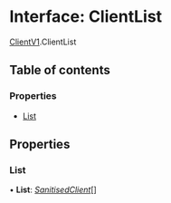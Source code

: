 # Interface: ClientList

[ClientV1](../modules/clientv1.md).ClientList

## Table of contents

### Properties

- [List](clientv1.clientlist.md#list)

## Properties

### List

• **List**: [*SanitisedClient*](../modules/clientv1.md#sanitisedclient)[]
